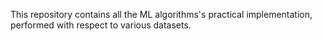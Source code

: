 This repository contains all the ML algorithms's practical implementation, performed with respect to various datasets.  
